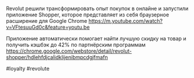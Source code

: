 
Revolut решили трансформировать опыт покупок в онлайне и запустили приложение Shopper, которое представляет из себя браузерное расширение для Google Chrome https://m.youtube.com/watch?v=VFtesuuGd0c&feature=youtu.be 

Приложение автоматически помогает найти лучшую скидку на товар и получить кэшбэк до 42% по партнёрским программам https://chrome.google.com/webstore/detail/revolut-shopper/hdlehfdjcalidklijenibmpcdgjfmafn

#loyalty #revolute